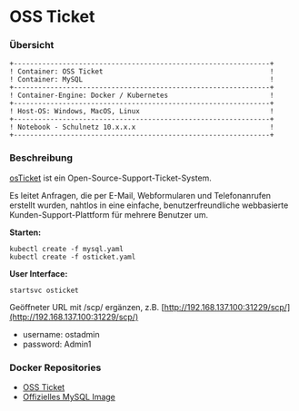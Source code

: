 OSS Ticket
==========

### Übersicht 

    +---------------------------------------------------------------+
    ! Container: OSS Ticket                                         !	
    ! Container: MySQL                                              !	
    +---------------------------------------------------------------+
    ! Container-Engine: Docker / Kubernetes                         !	
    +---------------------------------------------------------------+
    ! Host-OS: Windows, MacOS, Linux                                !	
    +---------------------------------------------------------------+
    ! Notebook - Schulnetz 10.x.x.x                                 !                 
    +---------------------------------------------------------------+

### Beschreibung

[osTicket](http://osticket.com/) ist ein Open-Source-Support-Ticket-System. 

Es leitet Anfragen, die per E-Mail, Webformularen und Telefonanrufen erstellt wurden, nahtlos in eine einfache, benutzerfreundliche webbasierte Kunden-Support-Plattform für mehrere Benutzer um.

**Starten:**

	kubectl create -f mysql.yaml
	kubectl create -f osticket.yaml

**User Interface:**

	startsvc osticket
	
Geöffneter URL mit /scp/ ergänzen, z.B. [http://192.168.137.100:31229/scp/](http://192.168.137.100:31229/scp/)	
	
* username: ostadmin
* password: Admin1
	
### Docker Repositories

* [OSS Ticket](https://hub.docker.com/r/campbellsoftwaresolutions/osticket/)
* [Offizielles MySQL Image](https://hub.docker.com/_/mysql/) 